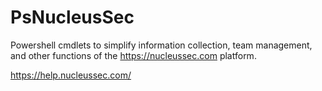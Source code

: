 # PsNucleusSec

Powershell cmdlets to simplify information collection, team management, and other functions of the https://nucleussec.com platform.

https://help.nucleussec.com/
